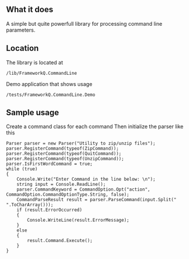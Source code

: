 What it does
------------
A simple but quite powerfull library for processing command line parameters.

Location
---------
The library is located at  

    /lib/FrameworkQ.CommandLine 

Demo application that shows usage

    /tests/FrameworkQ.CommandLine.Demo

Sample usage
------------

Create a command class for each command 
Then initialize the parser like this

    Parser parser = new Parser("Utility to zip/unzip files");
    parser.RegisterCommand(typeof(ZipCommand));
    parser.RegisterCommand(typeof(QuitCommand));
    parser.RegisterCommand(typeof(UnzipCommand));
    parser.IsFirstWordCommand = true;
    while (true)
    {
        Console.Write("Enter Command in the line below: \n");
        string input = Console.ReadLine();
        parser.CommandKeyword = CommandOption.Opt("action", CommandOption.CommandOptionType.String, false);
        CommandParseResult result = parser.ParseCommand(input.Split(" ".ToCharArray()));
        if (result.ErrorOccurred)
        {
            Console.WriteLine(result.ErrorMessage);
        }
        else
        {
            result.Command.Execute();
        }
    }
